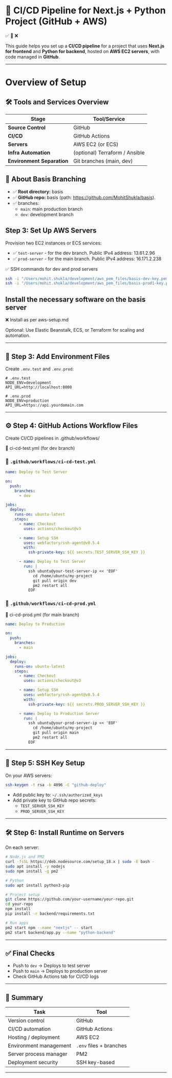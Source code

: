 # 🚀 CI/CD Pipeline for Next.js + Python Project (GitHub + AWS)

✅ 🚧 ❌

This guide helps you set up a **CI/CD pipeline** for a project that uses **Next.js for frontend** and **Python for backend**, hosted on **AWS EC2 servers**, with code managed in **GitHub**.

---

# Overview of Setup
## 🛠️ Tools and Services Overview

| Stage                  | Tool/Service              |
|------------------------|---------------------------|
| **Source Control**     | GitHub                   |
| **CI/CD**              | GitHub Actions           |
| **Servers**            | AWS EC2 (or ECS)         |
| **Infra Automation**   | (optional) Terraform / Ansible |
| **Environment Separation** | Git branches (main, dev) | 

## 📁 About Basis Branching 
- ✅ **Root directory:** basis
- ✅ **GitHub repo:** basis (path: https://github.com/MohitShukla/basis).
- ✅ branches:
  - `main`: main production branch
  - `dev`: development branch



## Step 3: Set Up AWS Servers
Provision two EC2 instances or ECS services:
- ✅ `test-server` - for the dev branch. Public IPv4 address: 13.61.2.96
- ✅ `prod-server` - for the main branch. Public IPv4 address: 16.171.2.238

✅ SSH commands for dev and prod servers
```bash
ssh -i "/Users/mohit.shukla/development/aws_pem_files/basis-dev-key.pem" ubuntu@13.61.2.96
ssh -i "/Users/mohit.shukla/development/aws_pem_files/basis-prod1-key.pem" ubuntu@16.171.2.238
```




## Install the necessary software on the basis server
❌ Install as per aws-setup.md 

Optional: Use Elastic Beanstalk, ECS, or Terraform for scaling and automation.

---

## 🔐 Step 3: Add Environment Files

Create `.env.test` and `.env.prod`:
```env
# .env.test
NODE_ENV=development
API_URL=http://localhost:8000

# .env.prod
NODE_ENV=production
API_URL=https://api.yourdomain.com
```

---

## ⚙️ Step 4: GitHub Actions Workflow Files

Create CI/CD pipelines in .github/workflows/

🧪 ci-cd-test.yml (for dev branch)

### 🔧 `.github/workflows/ci-cd-test.yml`
```yaml
name: Deploy to Test Server

on:
  push:
    branches:
      - dev

jobs:
  deploy:
    runs-on: ubuntu-latest
    steps:
      - name: Checkout
        uses: actions/checkout@v3

      - name: Setup SSH
        uses: webfactory/ssh-agent@v0.5.4
        with:
          ssh-private-key: ${{ secrets.TEST_SERVER_SSH_KEY }}

      - name: Deploy to Test Server
        run: |
          ssh ubuntu@your-test-server-ip << 'EOF'
            cd /home/ubuntu/my-project
            git pull origin dev
            pm2 restart all
          EOF
```

### 🚀 `.github/workflows/ci-cd-prod.yml`
🚀 ci-cd-prod.yml (for main branch)

```yaml
name: Deploy to Production

on:
  push:
    branches:
      - main

jobs:
  deploy:
    runs-on: ubuntu-latest
    steps:
      - name: Checkout
        uses: actions/checkout@v3

      - name: Setup SSH
        uses: webfactory/ssh-agent@v0.5.4
        with:
          ssh-private-key: ${{ secrets.PROD_SERVER_SSH_KEY }}

      - name: Deploy to Production Server
        run: |
          ssh ubuntu@your-prod-server-ip << 'EOF'
            cd /home/ubuntu/my-project
            git pull origin main
            pm2 restart all
          EOF
```

---

## 🔐 Step 5: SSH Key Setup

On your AWS servers:
```bash
ssh-keygen -t rsa -b 4096 -C "github-deploy"
```

- Add public key to: `~/.ssh/authorized_keys`
- Add private key to GitHub repo secrets:
  - `TEST_SERVER_SSH_KEY`
  - `PROD_SERVER_SSH_KEY`

---

## 🛠 Step 6: Install Runtime on Servers

On each server:
```bash
# Node.js and PM2
curl -fsSL https://deb.nodesource.com/setup_18.x | sudo -E bash -
sudo apt install -y nodejs
sudo npm install -g pm2

# Python
sudo apt install python3-pip

# Project setup
git clone https://github.com/your-username/your-repo.git
cd your-repo
npm install
pip install -r backend/requirements.txt

# Run apps
pm2 start npm --name "nextjs" -- start
pm2 start backend/app.py --name "python-backend"
```

---

## ✅ Final Checks

- Push to `dev` → Deploys to test server
- Push to `main` → Deploys to production server
- Check GitHub Actions tab for CI/CD logs

---

## 🧰 Summary

| Task                        | Tool |
|-----------------------------|------|
| Version control             | GitHub |
| CI/CD automation            | GitHub Actions |
| Hosting / deployment        | AWS EC2 |
| Environment management      | `.env` files + branches |
| Server process manager      | PM2 |
| Deployment security         | SSH key-based |

---
